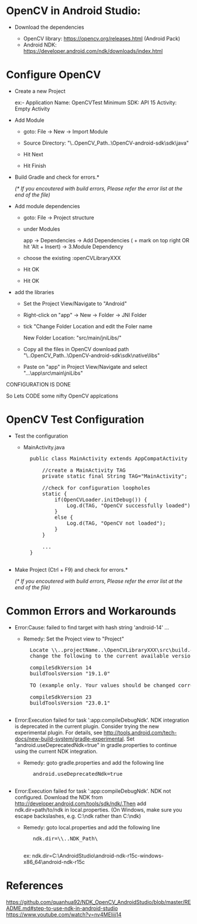 OpenCV in Android Studio:
==============

- Download the dependencies

    - OpenCV library: https://opencv.org/releases.html (Android Pack)
    - Android NDK:    https://developer.android.com/ndk/downloads/index.html



Configure OpenCV
==============

- Create a new Project

    ex:- 
        Application Name:   OpenCVTest
        Minimum SDK:        API 15
        Activity:           Empty Activity


- Add Module

     - goto:   File -> New -> Import Module
     
     - Source Directory:   "\\..OpenCV_Path..\OpenCV-android-sdk\sdk\java"
    
     - Hit Next
     
     - Hit Finish


- Build Gradle and check for errors.*

    <i>(* If you encoutered with build errors, Please refer the error list at the end of the file)</i>

- Add module dependencies

    - goto: File -> Project structure
    
    - under Modules
    
        app -> Dependencies -> Add Dependencies ( + mark on top right OR hit 'Alt + Insert) -> 3.Module Dependency
    
    - choose the existing :openCVLibraryXXX
    
    - Hit OK
    
    - Hit OK
    
- add the libraries
    
    - Set the Project View/Navigate to "Android"
    
    - Right-click on "app" -> New -> Folder -> JNI Folder
    
    - tick "Change Folder Location and edit the Foler name
    
        New Folder Location:    "src/main/jniLibs/"
        
    - Copy all the files in OpenCV download path "\\..OpenCV_Path..\OpenCV-android-sdk\sdk\native\libs"
    
    - Paste on "app" in Project View/Navigate and select "...\app\src\main\jniLibs"
    
    
    
CONFIGURATION IS DONE

So Lets CODE some nifty OpenCV applcations



OpenCV Test Configuration
============== 

- Test the configuration

    - MainActivity.java
        <pre>
        public class MainActivity extends AppCompatActivity {

            //create a MainActivity TAG
            private static final String TAG="MainActivity";

            //check for configuration loopholes
            static {
                if(OpenCVLoader.initDebug()) {
                    Log.d(TAG, "OpenCV successfully loaded");
                }
                else {
                    Log.d(TAG, "OpenCV not loaded");
                }
            }

            ...
        }
        </pre>
        
- Make Project (Ctrl + F9) and check for errors.*

    <i>(* If you encoutered with build errors, Please refer the error list at the end of the file)</i>





Common Errors and Workarounds
==============

- Error:Cause: failed to find target with hash string 'android-14' ...

    - Remedy: Set the Project view to "Project"
        <pre>
        Locate \\..projectName..\OpenCVLibraryXXX\src\build.gradle
        change the following to the current available versions in the Android Studio that you are currently working with (check the build.gradle file in \\..projectPath..\app\build.gradle)

        compileSdkVersion 14
        buildToolsVersion "19.1.0"

        TO (example only. Your values should be changed correctly)

        compileSdkVersion 23
        buildToolsVersion "23.0.1"
        </pre>   

- Error:Execution failed for task ':app:compileDebugNdk'.
NDK integration is deprecated in the current plugin.  Consider trying the new experimental plugin.  For details, see http://tools.android.com/tech-docs/new-build-system/gradle-experimental.  Set "android.useDeprecatedNdk=true" in gradle.properties to continue using the current NDK integration.

   - Remedy: goto gradle.properties and add the following line
        <pre>
        android.useDeprecatedNdk=true
        </pre>
        
- Error:Execution failed for task ':app:compileDebugNdk'. 
NDK not configured. 
Download the NDK from http://developer.android.com/tools/sdk/ndk/.Then add ndk.dir=path/to/ndk in local.properties.
(On Windows, make sure you escape backslashes, e.g. C:\\ndk rather than C:\ndk)        
        
   - Remedy: goto local.properties and add the following line
        <pre>
        ndk.dir=\\..NDK_Path\
        </pre>
        ex: ndk.dir=C\:\\AndroidStudio\\android-ndk-r15c-windows-x86_64\\android-ndk-r15c
        
        
References
==============
https://github.com/quanhua92/NDK_OpenCV_AndroidStudio/blob/master/README.md#step-to-use-ndk-in-android-studio
https://www.youtube.com/watch?v=nv4MEliij14
        
        
